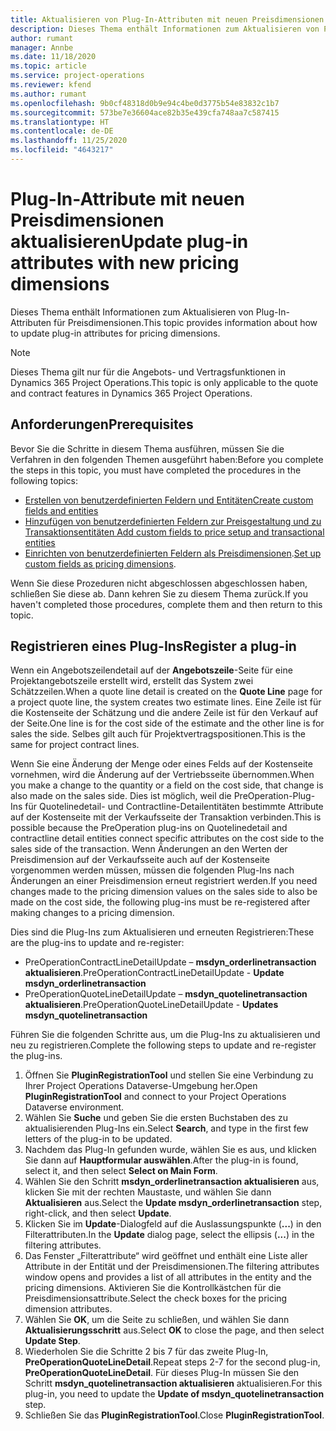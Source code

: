 ```yaml
---
title: Aktualisieren von Plug-In-Attributen mit neuen Preisdimensionen
description: Dieses Thema enthält Informationen zum Aktualisieren von Plug-In-Attributen für Preisdimensionen.
author: rumant
manager: Annbe
ms.date: 11/18/2020
ms.topic: article
ms.service: project-operations
ms.reviewer: kfend
ms.author: rumant
ms.openlocfilehash: 9b0cf48318d0b9e94c4be0d3775b54e83832c1b7
ms.sourcegitcommit: 573be7e36604ace82b35e439cfa748aa7c587415
ms.translationtype: HT
ms.contentlocale: de-DE
ms.lasthandoff: 11/25/2020
ms.locfileid: "4643217"
---
```

# <a name="update-plug-in-attributes-with-new-pricing-dimensions"></a><span data-ttu-id="3c131-103">Plug-In-Attribute mit neuen Preisdimensionen aktualisieren</span><span class="sxs-lookup"><span data-stu-id="3c131-103">Update plug-in attributes with new pricing dimensions</span></span>

<span data-ttu-id="3c131-104">Dieses Thema enthält Informationen zum Aktualisieren von Plug-In-Attributen für Preisdimensionen.</span><span class="sxs-lookup"><span data-stu-id="3c131-104">This topic provides information about how to update plug-in attributes for pricing dimensions.</span></span>

> [!NOTE]
> <span data-ttu-id="3c131-105">Dieses Thema gilt nur für die Angebots- und Vertragsfunktionen in Dynamics 365 Project Operations.</span><span class="sxs-lookup"><span data-stu-id="3c131-105">This topic is only applicable to the quote and contract features in Dynamics 365 Project Operations.</span></span>

## <a name="prerequisites"></a><span data-ttu-id="3c131-106">Anforderungen</span><span class="sxs-lookup"><span data-stu-id="3c131-106">Prerequisites</span></span>
<span data-ttu-id="3c131-107">Bevor Sie die Schritte in diesem Thema ausführen, müssen Sie die Verfahren in den folgenden Themen ausgeführt haben:</span><span class="sxs-lookup"><span data-stu-id="3c131-107">Before you complete the steps in this topic, you must have completed the procedures in the following topics:</span></span>

  - [<span data-ttu-id="3c131-108">Erstellen von benutzerdefinierten Feldern und Entitäten</span><span class="sxs-lookup"><span data-stu-id="3c131-108">Create custom fields and entities</span></span>](create-custom-fields-entities-pricing-dimensions.md) 
  - [<span data-ttu-id="3c131-109">Hinzufügen von benutzerdefinierten Feldern zur Preisgestaltung und zu Transaktionsentitäten </span><span class="sxs-lookup"><span data-stu-id="3c131-109">Add custom fields to price setup and transactional entities</span></span>](add-custom-fields-price-setup-transactional-entities.md)
  - <span data-ttu-id="3c131-110">[Einrichten von benutzerdefinierten Feldern als Preisdimensionen](set-up-custom-fields-pricing-dimensions.md).</span><span class="sxs-lookup"><span data-stu-id="3c131-110">[Set up custom fields as pricing dimensions](set-up-custom-fields-pricing-dimensions.md).</span></span> 
  
<span data-ttu-id="3c131-111">Wenn Sie diese Prozeduren nicht abgeschlossen abgeschlossen haben, schließen Sie diese ab. Dann kehren Sie zu diesem Thema zurück.</span><span class="sxs-lookup"><span data-stu-id="3c131-111">If you haven't completed those procedures, complete them and then return to this topic.</span></span>

## <a name="register-a-plug-in"></a><span data-ttu-id="3c131-112">Registrieren eines Plug-Ins</span><span class="sxs-lookup"><span data-stu-id="3c131-112">Register a plug-in</span></span>
<span data-ttu-id="3c131-113">Wenn ein Angebotszeilendetail auf der **Angebotszeile**-Seite für eine Projektangebotszeile erstellt wird, erstellt das System zwei Schätzzeilen.</span><span class="sxs-lookup"><span data-stu-id="3c131-113">When a quote line detail is created on the **Quote Line** page for a project quote line, the system creates two estimate lines.</span></span> <span data-ttu-id="3c131-114">Eine Zeile ist für die Kostenseite der Schätzung und die andere Zeile ist für den Verkauf auf der Seite.</span><span class="sxs-lookup"><span data-stu-id="3c131-114">One line is for the cost side of the estimate and the other line is for sales the side.</span></span> <span data-ttu-id="3c131-115">Selbes gilt auch für Projektvertragspositionen.</span><span class="sxs-lookup"><span data-stu-id="3c131-115">This is the same  for project contract lines.</span></span>

<span data-ttu-id="3c131-116">Wenn Sie eine Änderung der Menge oder eines Felds auf der Kostenseite vornehmen, wird die Änderung auf der Vertriebsseite übernommen.</span><span class="sxs-lookup"><span data-stu-id="3c131-116">When you make a change to the quantity or a field on the cost side, that change is also made on the sales side.</span></span> <span data-ttu-id="3c131-117">Dies ist möglich, weil die PreOperation-Plug-Ins für Quotelinedetail- und Contractline-Detailentitäten bestimmte Attribute auf der Kostenseite mit der Verkaufsseite der Transaktion verbinden.</span><span class="sxs-lookup"><span data-stu-id="3c131-117">This is possible because the PreOperation plug-ins on Quotelinedetail and contractline detail entities connect specific attributes on the cost side to the sales side of the transaction.</span></span> <span data-ttu-id="3c131-118">Wenn Änderungen an den Werten der Preisdimension auf der Verkaufsseite auch auf der Kostenseite vorgenommen werden müssen, müssen die folgenden Plug-Ins nach Änderungen an einer Preisdimension erneut registriert werden.</span><span class="sxs-lookup"><span data-stu-id="3c131-118">If you need changes made to the pricing dimension values on the sales side to also be made on the cost side, the following plug-ins must be re-registered after making changes to a pricing dimension.</span></span>

<span data-ttu-id="3c131-119">Dies sind die Plug-Ins zum Aktualisieren und erneuten Registrieren:</span><span class="sxs-lookup"><span data-stu-id="3c131-119">These are the plug-ins to update and re-register:</span></span>

- <span data-ttu-id="3c131-120">PreOperationContractLineDetailUpdate – **msdyn_orderlinetransaction aktualisieren**.</span><span class="sxs-lookup"><span data-stu-id="3c131-120">PreOperationContractLineDetailUpdate - **Update msdyn_orderlinetransaction**</span></span>
- <span data-ttu-id="3c131-121">PreOperationQuoteLineDetailUpdate – **msdyn_quotelinetransaction aktualisieren**.</span><span class="sxs-lookup"><span data-stu-id="3c131-121">PreOperationQuoteLineDetailUpdate - **Updates msdyn_quotelinetransaction**</span></span>

<span data-ttu-id="3c131-122">Führen Sie die folgenden Schritte aus, um die Plug-Ins zu aktualisieren und neu zu registrieren.</span><span class="sxs-lookup"><span data-stu-id="3c131-122">Complete the following steps to update and re-register the plug-ins.</span></span>

1. <span data-ttu-id="3c131-123">Öffnen Sie **PluginRegistrationTool** und stellen Sie eine Verbindung zu Ihrer Project Operations Dataverse-Umgebung her.</span><span class="sxs-lookup"><span data-stu-id="3c131-123">Open **PluginRegistrationTool** and connect to your Project Operations Dataverse environment.</span></span>
2. <span data-ttu-id="3c131-124">Wählen Sie **Suche** und geben Sie die ersten Buchstaben des zu aktualisierenden Plug-Ins ein.</span><span class="sxs-lookup"><span data-stu-id="3c131-124">Select **Search**, and type in the first few letters of the plug-in to be updated.</span></span>
3. <span data-ttu-id="3c131-125">Nachdem das Plug-In gefunden wurde, wählen Sie es aus, und klicken Sie dann auf **Hauptformular auswählen**.</span><span class="sxs-lookup"><span data-stu-id="3c131-125">After the plug-in is found, select it, and then select **Select on Main Form**.</span></span>
4. <span data-ttu-id="3c131-126">Wählen Sie den Schritt **msdyn_orderlinetransaction aktualisieren** aus, klicken Sie mit der rechten Maustaste, und wählen Sie dann **Aktualisieren** aus.</span><span class="sxs-lookup"><span data-stu-id="3c131-126">Select the **Update msdyn_orderlinetransaction** step, right-click, and then select **Update**.</span></span>
5. <span data-ttu-id="3c131-127">Klicken Sie im **Update**-Dialogfeld auf die Auslassungspunkte (**...**) in den Filterattributen.</span><span class="sxs-lookup"><span data-stu-id="3c131-127">In the **Update** dialog page, select the ellipsis (**...**) in the filtering attributes.</span></span>
6. <span data-ttu-id="3c131-128">Das Fenster „Filterattribute“ wird geöffnet und enthält eine Liste aller Attribute in der Entität und der Preisdimensionen.</span><span class="sxs-lookup"><span data-stu-id="3c131-128">The filtering attributes window opens and provides a list of all attributes in the entity and the pricing dimensions.</span></span> <span data-ttu-id="3c131-129">Aktivieren Sie die Kontrollkästchen für die Preisdimensionsattribute.</span><span class="sxs-lookup"><span data-stu-id="3c131-129">Select the check boxes for the pricing dimension attributes.</span></span>
7. <span data-ttu-id="3c131-130">Wählen Sie **OK**, um die Seite zu schließen, und wählen Sie dann **Aktualisierungsschritt** aus.</span><span class="sxs-lookup"><span data-stu-id="3c131-130">Select **OK** to close the page, and then select **Update Step**.</span></span>
8. <span data-ttu-id="3c131-131">Wiederholen Sie die Schritte 2 bis 7 für das zweite Plug-In, **PreOperationQuoteLineDetail**.</span><span class="sxs-lookup"><span data-stu-id="3c131-131">Repeat steps 2-7 for the second plug-in, **PreOperationQuoteLineDetail**.</span></span> <span data-ttu-id="3c131-132">Für dieses Plug-In müssen Sie den Schritt **msdyn_quotelinetransaction aktualisieren** aktualisieren.</span><span class="sxs-lookup"><span data-stu-id="3c131-132">For this plug-in, you need to update the **Update of msdyn_quotelinetransaction** step.</span></span>
9. <span data-ttu-id="3c131-133">Schließen Sie das **PluginRegistrationTool**.</span><span class="sxs-lookup"><span data-stu-id="3c131-133">Close **PluginRegistrationTool**.</span></span>
